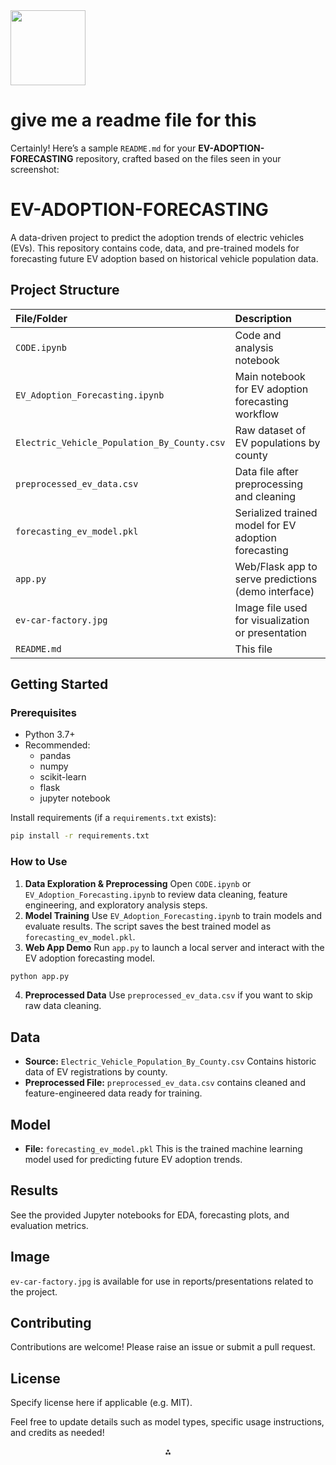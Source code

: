<img src="https://r2cdn.perplexity.ai/pplx-full-logo-primary-dark%402x.png" class="logo" width="120"/>

# give me a readme file for this

Certainly! Here’s a sample `README.md` for your **EV-ADOPTION-FORECASTING** repository, crafted based on the files seen in your screenshot:

# EV-ADOPTION-FORECASTING

A data-driven project to predict the adoption trends of electric vehicles (EVs). This repository contains code, data, and pre-trained models for forecasting future EV adoption based on historical vehicle population data.

## Project Structure

| File/Folder | Description |
| :-- | :-- |
| `CODE.ipynb` | Code and analysis notebook |
| `EV_Adoption_Forecasting.ipynb` | Main notebook for EV adoption forecasting workflow |
| `Electric_Vehicle_Population_By_County.csv` | Raw dataset of EV populations by county |
| `preprocessed_ev_data.csv` | Data file after preprocessing and cleaning |
| `forecasting_ev_model.pkl` | Serialized trained model for EV adoption forecasting |
| `app.py` | Web/Flask app to serve predictions (demo interface) |
| `ev-car-factory.jpg` | Image file used for visualization or presentation |
| `README.md` | This file |

## Getting Started

### Prerequisites

- Python 3.7+
- Recommended:
    - pandas
    - numpy
    - scikit-learn
    - flask
    - jupyter notebook

Install requirements (if a `requirements.txt` exists):

```bash
pip install -r requirements.txt
```


### How to Use

1. **Data Exploration \& Preprocessing**
Open `CODE.ipynb` or `EV_Adoption_Forecasting.ipynb` to review data cleaning, feature engineering, and exploratory analysis steps.
2. **Model Training**
Use `EV_Adoption_Forecasting.ipynb` to train models and evaluate results. The script saves the best trained model as `forecasting_ev_model.pkl`.
3. **Web App Demo**
Run `app.py` to launch a local server and interact with the EV adoption forecasting model.

```bash
python app.py
```

4. **Preprocessed Data**
Use `preprocessed_ev_data.csv` if you want to skip raw data cleaning.

## Data

- **Source:** `Electric_Vehicle_Population_By_County.csv`
Contains historic data of EV registrations by county.
- **Preprocessed File:** `preprocessed_ev_data.csv` contains cleaned and feature-engineered data ready for training.


## Model

- **File:** `forecasting_ev_model.pkl`
This is the trained machine learning model used for predicting future EV adoption trends.


## Results

See the provided Jupyter notebooks for EDA, forecasting plots, and evaluation metrics.

## Image

`ev-car-factory.jpg` is available for use in reports/presentations related to the project.

## Contributing

Contributions are welcome! Please raise an issue or submit a pull request.

## License

Specify license here if applicable (e.g. MIT).

Feel free to update details such as model types, specific usage instructions, and credits as needed!

<div style="text-align: center">⁂</div>

[^1]: image.jpg

